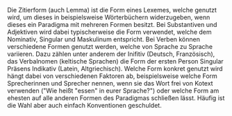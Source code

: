 Die Zitierform (auch Lemma) ist die Form eines Lexemes, welche genutzt wird, um dieses in beispielsweise Wörterbüchern widerzugeben, wenn dieses ein Paradigma mit mehreren Formen besitzt. 
Bei Substantiven und Adjektiven wird dabei typischerweise die Form verwendet, welche dem Nominativ, Singular und Maskulinum entspricht. 
Bei Verben können verschiedene Formen genutzt werden, welche von Sprache zu Sprache variieren. Dazu zählen unter anderem der Inifitiv (Deutsch, Französisch), das Verbalnomen (keltische Sprachen) die Form der ersten Person Singular Präsens Indikativ (Latein, Altgriechisch).
Welche Form konkret genutzt wird hängt dabei von verschiedenen Faktoren ab, beispielsweise welche Form Sprecherinnen und Sprecher nennen, wenn sie das Wort frei von Kotext verwenden ("Wie heißt "essen" in eurer Sprache?") oder welche Form am ehesten auf alle anderen Formen des Paradigmas schließen lässt. Häufig ist die Wahl aber auch einfach Konventionen geschuldet. 
